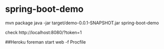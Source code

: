 # spring-boot-demo

mvn package
java -jar target/demo-0.0.1-SNAPSHOT.jar
spring-boot-demo

check http://localhost:8080/?token=1

##Heroku
foreman start web -f Procfile